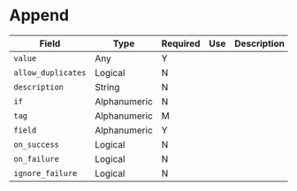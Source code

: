# Append

|Field|Type|Required|Use|Description|
|---|---|---|---|---|
|`value`|Any|Y|||
|`allow_duplicates`|Logical|N|||
|`description`|String|N|||
|`if`|Alphanumeric|N|||
|`tag`|Alphanumeric|M|||
|`field`|Alphanumeric|Y|||
|`on_success`|Logical|N|||
|`on_failure`|Logical|N|||
|`ignore_failure`|Logical|N|||
